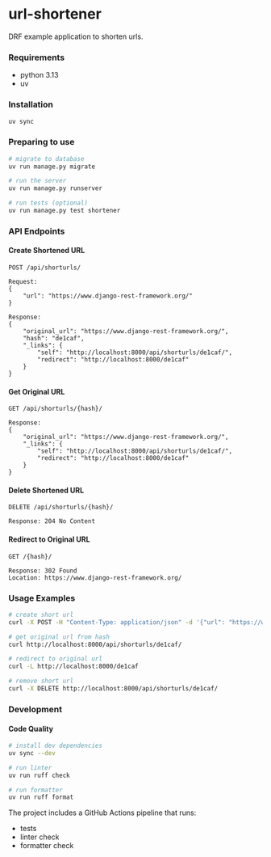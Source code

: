 # url-shortener

DRF example application to shorten urls.

### Requirements
- python 3.13
- uv

### Installation
```bash
uv sync
```

### Preparing to use
```bash
# migrate to database
uv run manage.py migrate

# run the server
uv run manage.py runserver

# run tests (optional)
uv run manage.py test shortener
```

### API Endpoints

#### Create Shortened URL
```
POST /api/shorturls/

Request:
{
    "url": "https://www.django-rest-framework.org/"
}

Response:
{
    "original_url": "https://www.django-rest-framework.org/",
    "hash": "de1caf",
    "_links": {
        "self": "http://localhost:8000/api/shorturls/de1caf/",
        "redirect": "http://localhost:8000/de1caf"
    }
}
```

#### Get Original URL
```
GET /api/shorturls/{hash}/

Response:
{
    "original_url": "https://www.django-rest-framework.org/",
    "_links": {
        "self": "http://localhost:8000/api/shorturls/de1caf/",
        "redirect": "http://localhost:8000/de1caf"
    }
}
```

#### Delete Shortened URL
```
DELETE /api/shorturls/{hash}/

Response: 204 No Content
```

#### Redirect to Original URL
```
GET /{hash}/

Response: 302 Found
Location: https://www.django-rest-framework.org/
```

### Usage Examples
```bash
# create short url
curl -X POST -H "Content-Type: application/json" -d '{"url": "https://www.django-rest-framework.org/"}' http://localhost:8000/api/shorturls/

# get original url from hash
curl http://localhost:8000/api/shorturls/de1caf/

# redirect to original url
curl -L http://localhost:8000/de1caf

# remove short url
curl -X DELETE http://localhost:8000/api/shorturls/de1caf/
```

### Development

#### Code Quality
```bash
# install dev dependencies
uv sync --dev

# run linter
uv run ruff check

# run formatter
uv run ruff format
```

The project includes a GitHub Actions pipeline that runs:
- tests
- linter check
- formatter check
